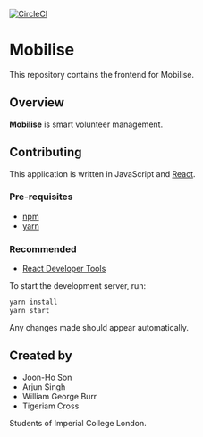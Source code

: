 [![CircleCI](https://circleci.com/gh/mobilise-xyz/mobilise-frontend.svg?style=shield)](https://circleci.com/gh/mobilise-xyz/mobilise-frontend)

# Mobilise

This repository contains the frontend for Mobilise.

## Overview

**Mobilise** is smart volunteer management.

## Contributing

This application is written in JavaScript and [React](https://reactjs.org/).

### Pre-requisites

- [npm](https://www.npmjs.com/)
- [yarn](https://yarnpkg.com/en/)

### Recommended

- [React Developer Tools](https://chrome.google.com/webstore/detail/react-developer-tools/fmkadmapgofadopljbjfkapdkoienihi?hl=en)

To start the development server, run:

```bash
yarn install
yarn start
```

Any changes made should appear automatically.

## Created by

- Joon-Ho Son
- Arjun Singh
- William George Burr
- Tigeriam Cross

Students of Imperial College London.
